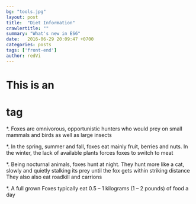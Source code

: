 ```yaml
---
bg: "tools.jpg"
layout: post
title:  "Diet Information"
crawlertitle: ""
summary: "What's new in ES6"
date:   2016-06-29 20:09:47 +0700
categories: posts
tags: ['front-end']
author: redVi
---
```

# This is an <h1> tag
*.  Foxes are omnivorous, opportunistic hunters who would prey on small mammals and birds as well as large insects
  
*.  In the spring, summer and fall, foxes eat mainly fruit, berries and nuts. In the winter, the lack of available plants forces foxes to switch to meat

*.  Being nocturnal animals, foxes hunt at night. They hunt more like a cat, slowly and quietly stalking its prey until the fox gets within striking distance They also also eat roadkill and carrions

*.  A full grown Foxes typically eat 0.5 – 1 kilograms (1 – 2 pounds) of food a day
